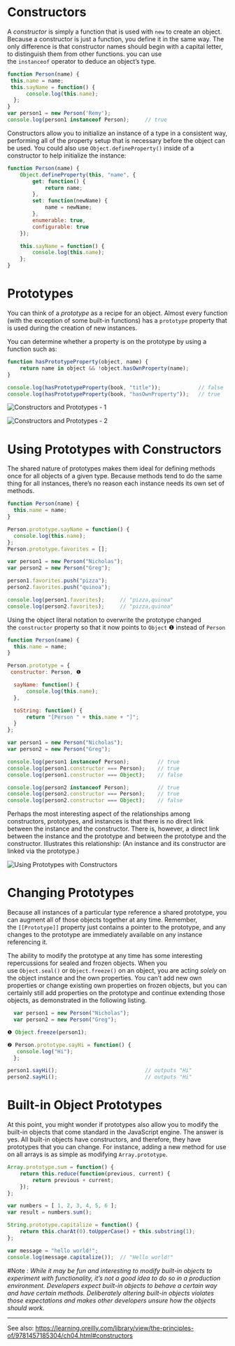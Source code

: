 
# Constructors

A _constructor_ is simply a function that is used with `new` to create an object. Because a constructor is just a function, you define it in the same way. The only difference is that constructor names should begin with a capital letter, to distinguish them from other functions. you can use the `instanceof` operator to deduce an object’s type.

```js
function Person(name) {
 this.name = name;
 this.sayName = function() {
	  console.log(this.name);
  };
}
var person1 = new Person('Remy');
console.log(person1 instanceof Person);     // true
```

Constructors allow you to initialize an instance of a type in a consistent way, performing all of the property setup that is necessary before the object can be used. You could also use `Object.defineProperty()` inside of a constructor to help initialize the instance:

```js
function Person(name) {
    Object.defineProperty(this, "name", {
        get: function() {
            return name;
        },
        set: function(newName) {
            name = newName;
        },
        enumerable: true,
        configurable: true
    });

    this.sayName = function() {
        console.log(this.name);
    };
}
```

# Prototypes

You can think of a _prototype_ as a recipe for an object. Almost every function (with the exception of some built-in functions) has a `prototype` property that is used during the creation of new instances.

You can determine whether a property is on the prototype by using a function such as:
```js
function hasPrototypeProperty(object, name) {
    return name in object && !object.hasOwnProperty(name);
}

console.log(hasPrototypeProperty(book, "title"));            // false
console.log(hasPrototypeProperty(book, "hasOwnProperty"));   // true
```

![Constructors and Prototypes - 1](Constructors_and_Prototypes_1.png)

![Constructors and Prototypes - 2](Constructors_and_Prototypes_2.png)

# Using Prototypes with Constructors

The shared nature of prototypes makes them ideal for defining methods once for all objects of a given type. Because methods tend to do the same thing for all instances, there’s no reason each instance needs its own set of methods.

```js
function Person(name) {
  this.name = name;
}

Person.prototype.sayName = function() {
  console.log(this.name);
};
Person.prototype.favorites = [];

var person1 = new Person("Nicholas");
var person2 = new Person("Greg");

person1.favorites.push("pizza");
person2.favorites.push("quinoa");

console.log(person1.favorites);     // "pizza,quinoa"
console.log(person2.favorites);     // "pizza,quinoa"
```


Using the object literal notation to overwrite the prototype changed the `constructor` property so that it now points to `Object` ❶ instead of `Person`

```js
function Person(name) {
  this.name = name;
}

Person.prototype = {
 constructor: Person, ❶

  sayName: function() {
	  console.log(this.name);
  },

  toString: function() {
	  return "[Person " + this.name + "]";
  }
};

var person1 = new Person("Nicholas");
var person2 = new Person("Greg");

console.log(person1 instanceof Person);         // true
console.log(person1.constructor === Person);    // true
console.log(person1.constructor === Object);    // false

console.log(person2 instanceof Person);         // true
console.log(person2.constructor === Person);    // true
console.log(person2.constructor === Object);    // false
```

Perhaps the most interesting aspect of the relationships among constructors, prototypes, and instances is that there is no direct link between the instance and the constructor. There is, however, a direct link between the instance and the prototype and between the prototype and the constructor. Illustrates this relationship: (An instance and its constructor are linked via the prototype.)

![Using Prototypes with Constructors](Using_Prototypes_with_Constructors.png)


# Changing Prototypes

Because all instances of a particular type reference a shared prototype, you can augment all of those objects together at any time. Remember, the `[[Prototype]]` property just contains a pointer to the prototype, and any changes to the prototype are immediately available on any instance referencing it.

The ability to modify the prototype at any time has some interesting repercussions for sealed and frozen objects. When you use `Object.seal()` or `Object.freeze()` on an object, you are acting _solely_ on the object instance and the own properties. You can’t add new own properties or change existing own properties on frozen objects, but you can certainly still add properties on the prototype and continue extending those objects, as demonstrated in the following listing.

```js
  var person1 = new Person("Nicholas");
  var person2 = new Person("Greg");

❶ Object.freeze(person1);

❷ Person.prototype.sayHi = function() {
   console.log("Hi");
  };

person1.sayHi();                            // outputs "Hi"
person2.sayHi();                            // outputs "Hi"
```

# Built-in Object Prototypes

At this point, you might wonder if prototypes also allow you to modify the built-in objects that come standard in the JavaScript engine. The answer is yes. All built-in objects have constructors, and therefore, they have prototypes that you can change. For instance, adding a new method for use on all arrays is as simple as modifying `Array.prototype`.

```js
Array.prototype.sum = function() {
    return this.reduce(function(previous, current) {
        return previous + current;
    });
};

var numbers = [ 1, 2, 3, 4, 5, 6 ];
var result = numbers.sum();
```

```js
String.prototype.capitalize = function() {
    return this.charAt(0).toUpperCase() + this.substring(1);
};

var message = "hello world!";
console.log(message.capitalize());  // "Hello world!"
```

#Note : _While it may be fun and interesting to modify built-in objects to experiment with functionality, it’s not a good idea to do so in a production environment. Developers expect built-in objects to behave a certain way and have certain methods. _Deliberately_ altering built-in objects violates those expectations and makes other developers unsure how the objects should work._

---

See also: https://learning.oreilly.com/library/view/the-principles-of/9781457185304/ch04.html#constructors
